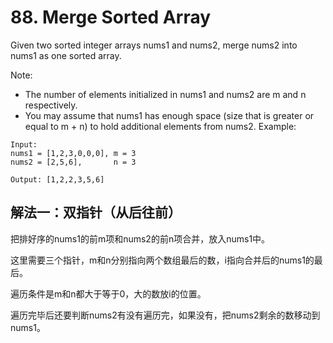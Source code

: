 # 88. Merge Sorted Array
Given two sorted integer arrays nums1 and nums2, merge nums2 into nums1 as one sorted array.

Note:

- The number of elements initialized in nums1 and nums2 are m and n respectively.
- You may assume that nums1 has enough space (size that is greater or equal to m + n) to hold additional elements from nums2.
Example:
```
Input:
nums1 = [1,2,3,0,0,0], m = 3
nums2 = [2,5,6],       n = 3

Output: [1,2,2,3,5,6]
```
## 解法一：双指针（从后往前）

把排好序的nums1的前m项和nums2的前n项合并，放入nums1中。

这里需要三个指针，m和n分别指向两个数组最后的数，i指向合并后的nums1的最后。

遍历条件是m和n都大于等于0，大的数放i的位置。

遍历完毕后还要判断nums2有没有遍历完，如果没有，把nums2剩余的数移动到nums1。